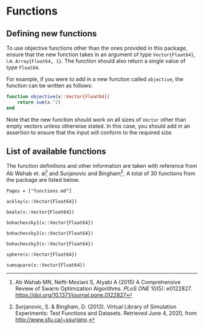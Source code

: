 # Functions

## Defining new functions

To use objective functions other than the ones provided in this package, ensure
that the new function takes in an argument of type `Vector{Float64}`, i.e. `Array{Float64, 1}`.
The function should also return a single value of type `Float64`.

For example, if you were to add in a new function called `objective`, the function
can be written as follows:

```julia
function objective(x::Vector{Float64})
    return sum(x.^2)
end
```

Note that the new function should work on all sizes of `Vector` other than empty vectors unless otherwise stated.
In this case, you should add in an assertion to ensure that the input will conform to the required size.

## List of available functions

The function definitions and other information are taken with reference from Ab Wahab et. al[^1]
and Surjanovic and Bingham[^2]. A total of 30 functions from the package are listed below.

[^1]: Ab Wahab MN, Nefti-Meziani S, Atyabi A (2015) A Comprehensive Review of Swarm Optimization Algorithms. *PLoS ONE* 10(5): e0122827. https://doi.org/10.1371/journal.pone.0122827
[^2]: Surjanovic, S. & Bingham, D. (2013). Virtual Library of Simulation Experiments: Test Functions and Datasets. Retrieved June 4, 2020, from http://www.sfu.ca/~ssurjano.

```@index
Pages = ["functions.md"]
```

```@docs
ackley(x::Vector{Float64})
```

```@docs
beale(x::Vector{Float64})
```

```@docs
bohachevsky1(x::Vector{Float64})
```

```@docs
bohachevsky2(x::Vector{Float64})
```

```@docs
bohachevsky3(x::Vector{Float64})
```

```@docs
sphere(x::Vector{Float64})
```

```@docs
sumsquare(x::Vector{Float64})
```